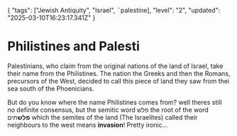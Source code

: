 {
  "tags": ["Jewish Antiquity", "Israel", ¨palestine],
  "level": "2",
  "updated": "2025-03-10T16:23:17.341Z"
}

# Philistines and Palesti

Palestinians, who claim from the original nations of the land of Israel, take their name from the Philistines. The nation the Greeks and then the Romans, precursors of the West, decided to call this piece of land they saw from thei sea south of the Phoenicians.

But do you know where the name Philistines comes from? well theres still no definite consensus, but the semitic word פלש the root of the word **פלש**תים which the semites of the land (The Israelites) called their neighbours to the west means **invasion**! Pretty ironic...



